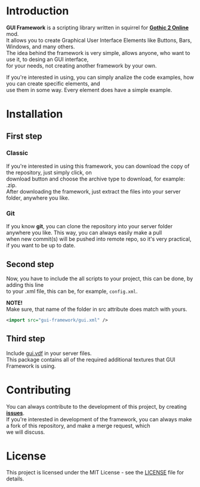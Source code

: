 # Introduction

**GUI Framework** is a scripting library written in squirrel for **[Gothic 2 Online](http://gothic-online.com.pl/)** mod. \
It allows you to create Graphical User Interface Elements like Buttons, Bars, Windows, and many others. \
The idea behind the framework is very simple, allows anyone, who want to use it, to desing an GUI interface, \
for your needs, not creating another framework by your own.

If you're interested in using, you can simply analize the code examples, how you can create specific elements, and \
use them in some way. Every element does have a simple example.

# Installation

## First step

### Classic

If you're interested in using this framework, you can download the copy of the repository, just simply click, on \
download button and choose the archive type to download, for example: .zip. \
After downloading the framework, just extract the files into your server folder, anywhere you like.

### Git

If you know **git**, you can clone the repository into your server folder anywhere you like. This way, you can always easily make a pull \
when new commit(s) will be pushed into remote repo, so it's very practical, if you want to be up to date.

## Second step

Now, you have to include the all scripts to your project, this can be done, by adding this line \
to your .xml file, this can be, for example, ``config.xml``.

**NOTE!** \
Make sure, that name of the folder in src attribute does match with yours.

```xml
<import src="gui-framework/gui.xml" />
```

## Third step

Include [gui.vdf](https://mega.nz/file/Bs8AHaoB#QiA7msO8FCZRlQimp5NF6PQdmBJ_DF5dWGnsj2O0Ojw) in your server files.  
This package contains all of the required additional textures that GUI Framework is using.

# Contributing

You can always contribute to the development of this project, by creating **[issues](https://gitlab.com/g2o/scripts/gui-framework/issues)**. \
If you're interested in development of the framework, you can always make a fork of this repository, and make a merge request, which \
we will discuss.

# License 

This project is licensed under the MIT License - see the [LICENSE](LICENSE) file for details.
